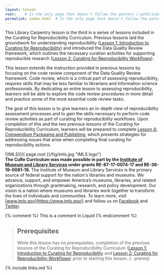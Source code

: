 ```yaml
---
layout: lesson
root: .  # Is the only page that doesn't follow the pattern /:path/index.html
permalink: index.html  # Is the only page that doesn't follow the pattern /:path/index.html
---
```

This Library Carpentry lesson is the third in a series of lessons included in the Curating for Reproducibility Curriculum. Previous lessons laid the groundwork for understanding reproducibility ([Lesson 1: Introduction to Curating for Reproducibility](https://curating4reproducibility.org/cure-carpentry-01-intro/)) and introduced the Data Quality Review framework, which outlines the necessary curation activities for supporting reproducible research ([Lesson 2: Curating for Reproducibility Workflows](https://curating4reproducibility.org/cure-carpentry-02-workflows/)). 

This lesson extends the instruction provided in previous lessons by focusing on the code review component of the Data Quality Review framework. Code review, which is a critical part of assessing reproducibility, requires skills that may be less familiar to librarians and information science professionals. By dedicating an entire lesson to assessing reproducibility, learners will be able to explore the code review procedures in more detail and practice some of the most essential code review tasks.

The goal of this lesson is to give learners an in-depth view of reproducibility assessment processes and to gain the skills necessary to perform code review activities as part of curating for reproducibility workflows. Upon completion of this and the two previous lessons of the Curating for Reproducibility Curriculum, learners will be prepared to complete [Lesson 4: Compendium Packaging and Publishing](https://curating4reproducibility.org/cure-carpentry-04-packaging/), which presents strategies for addressing issues that arise when completing final curating for reproducibility actions. 

![IMLS]({{ page.root }}/fig/imls.jpg "IMLS logo")  
**The CuRe Curriculum was made possible in part by the [Institute of Museum and Library Services](https://www.imls.gov/) under grants RE-87-17-0074-17 and RE-36-19-0081-19.** The Institute of Museum and Library Services is the primary source of federal support for the nation's libraries and museums. We advance, support, and empower America’s museums, libraries, and related organizations through grantmaking, research, and policy development. Our vision is a nation where museums and libraries work together to transform the lives of individuals and communities. To learn more, visit [www.imls.gov](https://www.imls.gov/) and follow us on [Facebook](https://www.facebook.com/USIMLS) and [Twitter](http://www.twitter.com/us_imls).

<!-- this is an html comment -->

{% comment %} This is a comment in Liquid {% endcomment %}

> ## Prerequisites
>
> While this lesson has no prerequisites, completion of the previous lessons of the Curating for Reproducibility Curriculum ([Lesson 1: Introduction to Curating for Reproducibility](https://curating4reproducibility.org/cure-carpentry-01-intro/) and [Lesson 2: Curating for Reproducibility Workflows](https://curating4reproducibility.org/cure-carpentry-02-workflows/)) prior to starting this lesson.
{: .prereq}

{% include links.md %}
